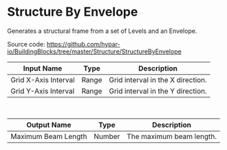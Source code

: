 
            
# Structure By Envelope

Generates a structural frame from a set of Levels and an Envelope.

Source code:
https://github.com/hypar-io/BuildingBlocks/tree/master/Structure/StructureByEnvelope

|Input Name|Type|Description|
|---|---|---|
|Grid X-Axis Interval|Range|Grid interval in the X direction.|
|Grid Y-Axis Interval|Range|Grid interval in the Y direction.|


<br>

|Output Name|Type|Description|
|---|---|---|
|Maximum Beam Length|Number|The maximum beam length.|

